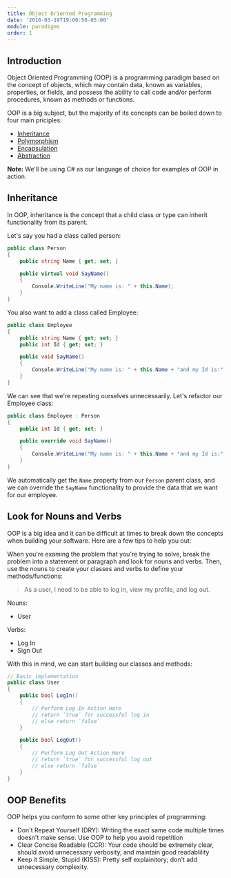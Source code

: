 ```yaml
---
title: Object Oriented Programming
date: '2018-03-19T19:00:56-05:00'
module: paradigms
order: 1
---
```


## Introduction

Object Oriented Programming (OOP) is a programming paradigm based on the concept of objects, which may contain data, known as variables, properties, or fields, and possess the ability to call code and/or perform procedures, known as methods or functions.

OOP is a big subject, but the majority of its concepts can be boiled down to four main priciples:

* [Inheritance](#inheritance)
* [Polymorphism](#polymorphism)
* [Encapsulation](#encapsulation)
* [Abstraction](#abstraction)

**Note:** We'll be using C# as our language of choice for examples of OOP in action.

## Inheritance

In OOP, inheritance is the concept that a child class or type can inherit functionality from its parent.

Let's say you had a class called person:

```csharp
public class Person
{
    public string Name { get; set; }

    public virtual void SayName()
    {
        Console.WriteLine("My name is: " + this.Name);
    }
}
```

You also want to add a class called Employee:

```csharp
public class Employee
{
    public string Name { get; set; }
    public int Id { get; set; }

    public void SayName()
    {
        Console.WriteLine("My name is: " + this.Name + "and my Id is:" + this.Id);
    }
}
```

We can see that we're repeating ourselves unnecessarily. Let's refactor our Employee class:

```csharp
public class Employee : Person
{
    public int Id { get; set; }

    public override void SayName()
    {
        Console.WriteLine("My name is: " + this.Name + "and my Id is:" + this.Id);
    }
}
```

We automatically get the `Name` property from our `Person` parent class, and we can override the `SayName` functionality to provide the data that we want for our employee.

## Look for Nouns and Verbs

OOP is a big idea and it can be difficult at times to break down the concepts when building your software. Here are a few tips to help you out:

When you're examing the problem that you're trying to solve, break the problem into a statement or paragraph and look for nouns and verbs. Then, use the nouns to create your classes and verbs to define your methods/functions:

> As a user, I need to be able to log in, view my profile, and log out.

Nouns:

* User

Verbs:

* Log In
* Sign Out

With this in mind, we can start building our classes and methods:

```csharp
// Basic implementation
public class User
{
    public bool LogIn()
    {
        // Perform Log In Action Here
        // return `true` for successful log in
        // else return `false`
    }

    public bool LogOut()
    {
        // Perform Log Out Action Here
        // return `true` for successful log out
        // else return `false`
    }
}
```

## OOP Benefits

OOP helps you conform to some other key principles of programming:

* Don't Repeat Yourself (DRY): Writing the exact same code multiple times doesn't make sense. Use OOP to help you avoid repetition
* Clear Concise Readable (CCR): Your code should be extremely clear, should avoid unnecessary verbosity, and maintain good readablility
* Keep it Simple, Stupid (KISS): Pretty self explainitory; don't add unnecessary complexity.
